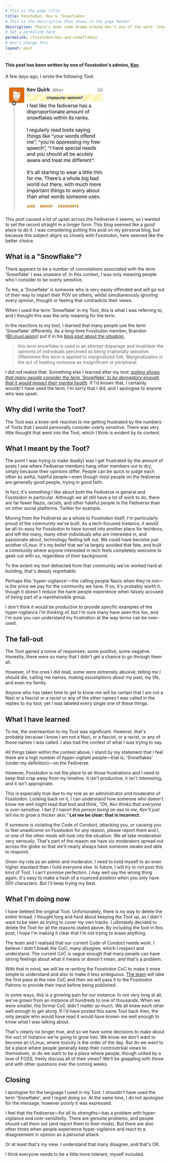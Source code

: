 ```yaml
---
# This is the page title
title: Fosstodon, Kev & 'Snowflakes'
# This is the description that shows in the page header
description: There's been some drama around Kev's use of the word 'snowflakes'. Here's his response...
# Set a permalink here
permalink: /fosstodon-kev-and-snowflakes/
# Don't change this
layout: post
---
```


#### This post has been written by one of Fosstodon's admins, [Kev](https://fosstodon.org/@kev).

A few days ago, I wrote the following Toot:

![Snowflakes post](/assets/images/snowflakes-post.jpeg)

This post caused a lot of upset across the Fediverse it seems, so I wanted to set the record straight in a longer form. This blog seemed like a good place to do it. I was considering putting this post on my personal blog, but because this subject aligns so closely with Fosstodon, here seemed like the better choice.<!--more-->

## What is a "Snowflake"?

There appears to be a number of connotations associated with the term 'Snowflake' I was unaware of. In this context, I was only meaning people who I consider to be overly sensitive.

To me, a 'Snowflake' is someone who is very easily offended and will go out of their way to impart their POV on others, whilst simultaneously ignoring every opinion, thought or feeling that contradicts their views.

When I used the term 'Snowflake' in my Toot, this is what I was referring to, and I thought this was the only meaning for the term.

In the reactions to my toot, I learned that many people use the term 'Snowflake' differently. As a long-time Fosstodon member, Brandon ([@LinuxLiaison](https://fosstodon.org/@linuxliaison)) put it in his [blog post about the situation](https://bnolet.me/posts/2019/07/implicit-endorsement/),

> this term snowflake is used in an attempt disparage and invalidate the opinions of individuals perceived as being irrationally sensitive. Oftentimes this term is applied to marginalized folk. Marginalization is the act of treating someone as insignificant or peripheral.

I did not realise that. Something else I learned after my toot: _[polling shows that many people consider the term 'Snowflake' to be derogatory enough that it would impact their mental health](https://www.telegraph.co.uk/news/2017/12/06/dont-call-us-snowflakes-damages-mental-health-say-young-people/)_. If I'd known that, I certainly wouldn't have used the term. I'm sorry that I did, and I apologise to anyone who was upset.

## Why did I write the Toot?

The Toot was a knee-jerk reaction to me getting frustrated by the numbers of Toots that I would personally consider overly sensitive. There was very little thought that went into the Toot, which I think is evident by its content.

## What I meant by the Toot?

The point I was trying to make (badly) was I get frustrated by the amount of posts I see where Fediverse members hang other members out to dry, simply because their opinions differ. People can be quick to judge each other as awful, hateful people—even though most people on the fediverse are generally good people, trying in good faith.

In fact, it's something I like about both the Fediverse in general and Fosstodon in particular. Although we all still have a lot of work to do, there are far fewer Nazis, racists, and other hateful people in the Fediverse than on other social platforms. Twitter for example.

Moving from the Fediverse as a whole to Fosstodon itself, I'm particularly proud of the community we've built. As a tech-focused instance, it would be all-to-easy for Fosstodon to have turned into another place for techbros, and left the many, _many_ other individuals who are interested in, and passionate about, technology feeling left out. We could have become just another r/Linux. It's my belief that we've largely avoided that fate, and built a community where anyone interested in tech feels completely welcome to geek out with us, regardless of their background.

To the extent my toot detracted from that community we've worked hard at building, that's deeply regrettable.

Perhaps this 'hyper-vigilance'—the calling people Nazis when they're not—is the price we pay for the community we have. If so, it's probably worth it, though it doesn't reduce the harm people experience when falsely accused of being part of a reprehensible group.

I don't think it would be productive to provide specific examples of the hyper-vigilance I'm thinking of, but I'm sure many have seen this too, and I'm sure you can understand my frustration at the way terms can be over-used.

## The fall-out

The Toot gained a tonne of responses; some positive, some negative. Honestly, there were so many that I didn't get a chance to go through them all.

However, of the ones I did read, some were extremely abusive; telling me I should die, calling me names, making assumptions about my past, my life, and even my family.

Anyone who has taken time to get to know me will be certain that I am not a Nazi or a fascist or a racist or any of the other names I was called in the replies to my toot, yet I was labeled every single one of these things.

## What I have learned

To me, the overreaction to my Toot was significant. However, that's probably because I know I am not a Nazi, or a fascist, or a racist, or any of those names I was called. I also had the context of what I was trying to say.

All things taken within the context above, I stand by my statement that I feel there are a high number of hyper-vigilant people—that is, 'Snowflakes' (under my definition)—on the Fediverse.

However, Fosstodon is not the place to air those frustrations and I need to keep that crap away from my timeline. It isn't productive, it isn't interesting, and it isn't appropriate.

This is especially true due to my role as an administrator and moderator of Fosstodon. Looking back on it, I can understand how someone who doesn't know me well might read that toot and think, _"Oh, Kev thinks that everyone is over-sensitive. I bet if I report this person being an ass to me, Kev'll just tell me to grow a thicker skin."_ **Let me be clear: that is incorrect.**

If someone is violating the Code of Conduct, attacking you, or causing you to feel unwelcome on Fosstodon for any reason, please report them and I, or one of the other mods will look into the situation. We all take moderation very seriously. That's part of the reason we have six moderators spread out across the globe so that we'll nearly always have someone awake and able to respond.

Given my role as an admin and moderator, I need to hold myself to an even higher standard than I hold everyone else. In future, I will try to not post this kind of Toot. I can't promise perfection. I may well say the wrong thing again. It's easy to make a hash of a nuanced position when you only have 500 characters. But I'll keep trying my best.

## What I'm doing now

I have deleted the original Toot. Unfortunately, there is no way to delete the entire thread. I thought long and hard about keeping the Toot up, as I didn't want to be seen as trying to cover my own tracks. I ultimately decided to delete the Toot for all the reasons stated above. By including the toot in this post, I hope I'm making it clear that I'm not trying to erase anything.

The team and I realised that our current Code of Conduct needs work. I believe I didn't break the CoC; many disagree, which I respect and understand. The current CoC is vague enough that many people can have strong feelings about what it means or doesn't mean, and that's a problem.

With that in mind, we will be re-writing the Fosstodon CoC to make it more simple to understand and also to make it less ambiguous. [The team](/the-team) will take the first pass at the new CoC and then we will pass it to the Fosstodon Patrons to provide their input before being published.

In some ways, this is a growing pain for our instance. In not very long at all, we've grown from an instance of hundreds to one of thousands. When we were smaller, the formal CoC didn't matter so much. We all knew each other well enough to get along. If I'd have posted this same Toot back then, the only people who would have read it would have known me well enough to know what I was talking about.

That's clearly no longer true, and so we have some decisions to make about the sort of instance we're going to grow into. We know we don't want to become an r/Linux, where toxicity is the order of the day. But do we want to be a place where people generally keep their controversial views to themselves, or do we want to be a place where people, though united by a love of FOSS, freely discuss all of their views? We'll be grappling with those and with other questions over the coming weeks.

## Closing

I apologise for the language I used in my Toot. I shouldn't have used the term 'Snowflake', and I regret doing so. At the same time, I do not apologise for the message, however poorly it was expressed.

I feel that the Fediverse—for all its strengths—has a problem with hyper-vigilance and over-sensitivity. There are genuine problems, and people should call them out (and report them to their mods). But there are also other times when people experience hyper-vigilance and react to a disagreement in opinion as a personal attack.

Or at least that's my view. I understand that many disagree, and that's OK.

I think everyone needs to be a little more tolerant, myself included.
